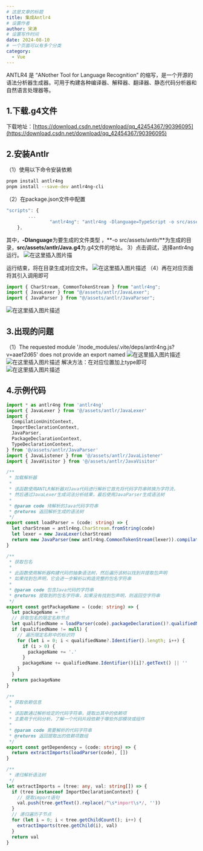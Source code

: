 ```yaml
---
# 这是文章的标题
title: 集成Antlr4
# 设置作者
author: 宋涛
# 设置写作时间
date: 2024-08-10
# 一个页面可以有多个分类
category:
  - Vue
---
```


ANTLR4 是 “ANother Tool for Language Recognition” 的缩写，是一个开源的语法分析器生成器。可用于构建各种编译器、解释器、翻译器、静态代码分析器和自然语言处理器等。
<!-- more -->

## 1.下载.g4文件

下载地址：[https://download.csdn.net/download/qq_42454367/90396095](https://download.csdn.net/download/qq_42454367/90396095)

## 2.安装Antlr

（1）使用以下命令安装依赖

```bash
pnpm install antlr4ng
pnpm install --save-dev antlr4ng-cli
```

（2）在package.json文件中配置

```typescript
"scripts": {
        ...
                "antlr4ng": "antlr4ng -Dlanguage=TypeScript -o src/assets/antlr/ -visitor -listener -Xexact-output-dir src/assets/antlr/Java.g4"
    },
```

其中，**-Dlanguage**为要生成的文件类型 ，**-o src/assets/antlr\/**为生成的目录，**src/assets/antlr/Java.g4**为.g4文件的地址。
3）点击调试，选择antlr4ng运行。
![在这里插入图片描](https://i-blog.csdnimg.cn/direct/47cb27a6631f498aad4974caedd63545.png)

运行结束，将在目录生成对应文件。
![在这里插入图片描述](https://i-blog.csdnimg.cn/direct/0fff408d1b51474a85c740725097a8c4.png)
（4）再在对应页面将其引入调用即可

```typescript
import { CharStream, CommonTokenStream } from "antlr4ng";
import { JavaLexer } from "@/assets/antlr/JavaLexer";
import { JavaParser } from "@/assets/antlr/JavaParser";
```

![在这里插入图片描述](https://i-blog.csdnimg.cn/direct/819acf5fcaa446aa985876261052858a.png)

## 3.出现的问题

（1）The requested module '/node_modules/.vite/deps/antlr4ng.js?v=aaef2d65' does not provide an export named
![在这里插入图片描述](https://i-blog.csdnimg.cn/direct/e322cbd9b3714e318b2ab09a11d91c17.png)
![在这里插入图片描述](https://i-blog.csdnimg.cn/direct/c84eaf4889dc421e8a118b93807054da.png)
解决方法：在对应位置加上type即可
![在这里插入图片描述](https://i-blog.csdnimg.cn/direct/fb4284d3ae7040fe866a292b1208ac8b.png)

## 4.示例代码

```typescript
import * as antlr4ng from 'antlr4ng'
import { JavaLexer } from '@/assets/antlr/JavaLexer'
import {
  CompilationUnitContext,
  ImportDeclarationContext,
  JavaParser,
  PackageDeclarationContext,
  TypeDeclarationContext,
} from '@/assets/antlr/JavaParser'
import { JavaListener } from '@/assets/antlr/JavaListener'
import { JavaVisitor } from '@/assets/antlr/JavaVisitor'

/**
 * 加载解析器
 *
 * 该函数使用ANTLR解析器对Java代码进行解析它首先将代码字符串转换为字符流，
 * 然后通过JavaLexer生成词法分析结果，最后使用JavaParser生成语法树
 *
 * @param code 待解析的Java代码字符串
 * @returns 返回解析生成的语法树
 */
export const loadParser = (code: string) => {
  let charStream = antlr4ng.CharStream.fromString(code)
  let lexer = new JavaLexer(charStream)
  return new JavaParser(new antlr4ng.CommonTokenStream(lexer)).compilationUnit()
}

/**
 * 获取包名
 *
 * 此函数使用解析器构建代码的抽象语法树，然后遍历该树以找到并提取包声明
 * 如果找到包声明，它会进一步解析以构造完整的包名字符串
 *
 * @param code 包含Java代码的字符串
 * @returns 提取到的包名字符串，如果没有找到包声明，则返回空字符串
 */
export const getPackageName = (code: string) => {
  let packageName = ''
  // 获取包名的限定名称节点
  let qualifiedName = loadParser(code).packageDeclaration()?.qualifiedName()
  if (qualifiedName != null) {
    // 遍历限定名称中的标识符
    for (let i = 0; i < qualifiedName?.Identifier().length; i++) {
      if (i > 0) {
        packageName += '.'
      }
      packageName += qualifiedName.Identifier()[i]?.getText() || ''
    }
  }
  return packageName
}

/**
 * 获取依赖信息
 *
 * 该函数通过解析给定的代码字符串，提取出其中的依赖项
 * 主要用于代码分析，了解一个代码片段依赖于哪些外部模块或组件
 *
 * @param code 需要解析的代码字符串
 * @returns 返回提取出的依赖项数组
 */
export const getDependency = (code: string) => {
  return extractImports(loadParser(code), [])
}

/**
 * 递归解析语法树
 */
let extractImports = (tree: any, val: string[]) => {
  if (tree instanceof ImportDeclarationContext) {
    // 提取import语句
    val.push(tree.getText().replace(/^\s*import\s*/, ''))
  }
  // 递归遍历子节点
  for (let i = 0; i < tree.getChildCount(); i++) {
    extractImports(tree.getChild(i), val)
  }
  return val
}

```
